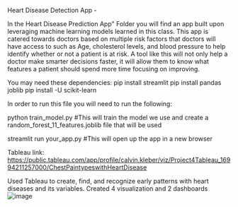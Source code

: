 Heart Disease Detection App -

In the Heart Disease Prediction App" Folder you will find an app built upon leveraging machine learning models learned in this class. This app is catered towards doctors based on multiple risk factors that doctors will have access to such as Age, cholesterol levels, and blood pressure to help identify whether or not a patient is at risk. A tool like this will not only help a doctor make smarter decisions faster, it will allow them to know what features a patient should spend more time focusing on improving.

You may need these dependencies:
pip install streamlit
pip install pandas joblib
pip install -U scikit-learn

In order to run this file you will need to run the following:

 python train_model.py     #This will train the model we use and create a random_forest_11_features.joblib file that will be used

 streamlit run your_app.py      #This will open up the app in a new browser

Tableau link: 
https://public.tableau.com/app/profile/calvin.kleber/viz/Project4Tableau_16994211257000/ChestPaintypeswithHeartDisease

Used Tableau to create, find, and recognize early patterns with heart diseases and its variables. 
Created 4 visualization and 2 dashboards
![image](https://github.com/PratikDeshmane07/project4/assets/133713625/8f380e7a-1c15-48e5-8fda-33e6db5d43a2)

